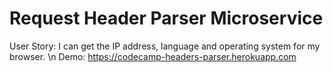 # Request Header Parser Microservice

User Story: I can get the IP address, language and operating system for my browser. \n
Demo: https://codecamp-headers-parser.herokuapp.com

